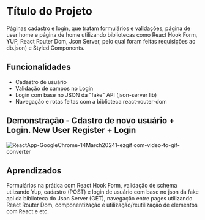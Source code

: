 
# Título do Projeto

Páginas cadastro e login, que tratam formulários e validações, página de user home e página de home utilizando bibliotecas como React Hook Form, YUP, React Router Dom, Json Server, pelo qual foram feitas requisições ao db.json) e Styled Components.


## Funcionalidades

- Cadastro de usuário
- Validação de campos no Login
- Login com base no JSON da "fake" API (json-server lib)
- Navegação e rotas feitas com a biblioteca react-router-dom


## Demonstração - Cdastro de novo usuário + Login. New User Register + Login
![ReactApp-GoogleChrome-14March20241-ezgif com-video-to-gif-converter](https://github.com/dig-ie/trilha-react-cadastro-login-userHome/assets/101150281/d88396ab-f830-4760-beed-806fc4df6878)



## Aprendizados

Formulários na prática com React Hook Form, validação de schema utlizando Yup, cadastro (POST) e login de usuário com base no json da fake api da biblioteca do Json Server (GET), navegação entre pages utilizando React Router Dom, componentização e utilização/reutilização de elementos com React e etc.


